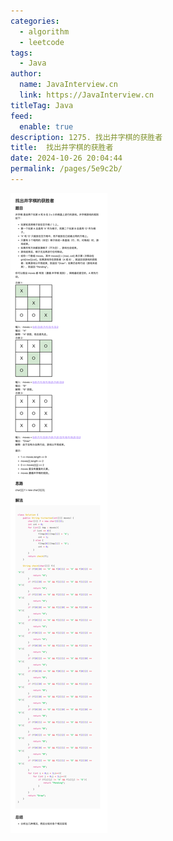 ```yaml
---
categories: 
  - algorithm
  - leetcode
tags: 
  - Java
author: 
  name: JavaInterview.cn
  link: https://JavaInterview.cn
titleTag: Java
feed: 
  enable: true
description: 1275. 找出井字棋的获胜者
title:  找出井字棋的获胜者
date: 2024-10-26 20:04:44
permalink: /pages/5e9c2b/
---
```

![img.png](img.png)